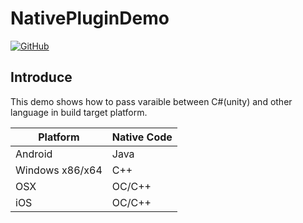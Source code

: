 # NativePluginDemo

[![GitHub](https://img.shields.io/github/license/mashape/apistatus.svg?style=social)](https://github.com/brakmic/OpenCV/blob/master/LICENSE)

## Introduce

This demo shows how to pass varaible between C#(unity) and other language in build target platform.

|Platform|Native Code|
|--|--|
|Android|Java|
|Windows x86/x64|C++|
|OSX|OC/C++|
|iOS|OC/C++|
